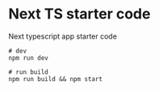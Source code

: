 # Next TS starter code

Next typescript app starter code

```shell
# dev
npm run dev

# run build
npm run build && npm start
```
